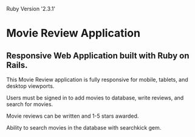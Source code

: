 Ruby Version '2.3.1'

# Movie Review Application

## Responsive Web Application built with Ruby on Rails.

This Movie Review application is fully responsive for mobile, tablets, and desktop viewports.

Users must be signed in to add movies to database, write reviews, and search for movies.

Movie reviews can be written and 1-5 stars awarded.

Ability to search movies in the database with searchkick gem.